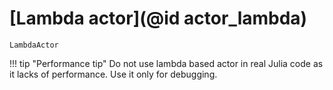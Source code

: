 # [Lambda actor](@id actor_lambda)

```@docs
LambdaActor
```

!!! tip "Performance tip"
    Do not use lambda based actor in real Julia code as it lacks of performance. Use it only for debugging.
